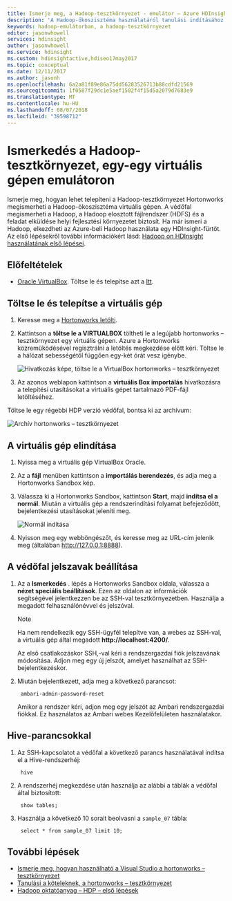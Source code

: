 ```yaml
---
title: Ismerje meg, a Hadoop-tesztkörnyezet - emulátor – Azure HDInsight használatával
description: 'A Hadoop-ökoszisztéma használatáról tanulási indításához állíthat be egy Hadoop-tesztkörnyezet a hortonworks által biztosított-beli virtuális gépen. '
keywords: hadoop-emulátorban, a hadoop-tesztkörnyezet
editor: jasonwhowell
services: hdinsight
author: jasonwhowell
ms.service: hdinsight
ms.custom: hdinsightactive,hdiseo17may2017
ms.topic: conceptual
ms.date: 12/11/2017
ms.author: jasonh
ms.openlocfilehash: 6a2a81f89e86a75dd56283526713b88cdfd21569
ms.sourcegitcommit: 1f0587f29dc1e5aef1502f4f15d5a2079d7683e9
ms.translationtype: MT
ms.contentlocale: hu-HU
ms.lasthandoff: 08/07/2018
ms.locfileid: "39598712"
---
```

# <a name="get-started-with-a-hadoop-sandbox-an-emulator-on-a-virtual-machine"></a>Ismerkedés a Hadoop-tesztkörnyezet, egy-egy virtuális gépen emulátoron

Ismerje meg, hogyan lehet telepíteni a Hadoop-tesztkörnyezet Hortonworks megismerheti a Hadoop-ökoszisztéma virtuális gépen. A védőfal megismerheti a Hadoop, a Hadoop elosztott fájlrendszer (HDFS) és a feladat elküldése helyi fejlesztési környezetet biztosít. Ha már ismeri a Hadoop, elkezdheti az Azure-beli Hadoop használata egy HDInsight-fürtöt. Az első lépésekről további információkért lásd: [Hadoop on HDInsight használatának első lépései](apache-hadoop-linux-tutorial-get-started.md).

## <a name="prerequisites"></a>Előfeltételek
* [Oracle VirtualBox](https://www.virtualbox.org/). Töltse le és telepítse azt a [Itt](https://www.virtualbox.org/wiki/Downloads).



## <a name="download-and-install-the-virtual-machine"></a>Töltse le és telepítse a virtuális gép
1. Keresse meg a [Hortonworks letölti](http://hortonworks.com/downloads/#sandbox).

2. Kattintson a **töltse le a VIRTUALBOX** töltheti le a legújabb hortonworks – tesztkörnyezet egy virtuális gépen. Azure a Hortonworks közreműködésével regisztrálni a letöltés megkezdése előtt kéri. Töltse le a hálózat sebességétől függően egy-két órát vesz igénybe.
   
    ![Hivatkozás képe, töltse le a VirtualBox hortonworks – tesztkörnyezet](./media/apache-hadoop-emulator-get-started/download-sandbox.png)
3. Az azonos weblapon kattintson a **virtuális Box importálás** hivatkozásra a telepítési utasításokat a virtuális gépet tartalmazó PDF-fájl letöltéséhez.

Töltse le egy régebbi HDP verzió védőfal, bontsa ki az archívum:

![Archív hortonworks – tesztkörnyezet](./media/apache-hadoop-emulator-get-started/hortonworks-sandbox-archive.png)


## <a name="start-the-virtual-machine"></a>A virtuális gép elindítása

1. Nyissa meg a virtuális gép VirtualBox Oracle.
2. Az a **fájl** menüben kattintson a **importálás berendezés**, és adja meg a Hortonworks Sandbox kép.
1. Válassza ki a Hortonworks Sandbox, kattintson **Start**, majd **indítsa el a normál**. Miután a virtuális gép a rendszerindítási folyamat befejeződött, bejelentkezési utasításokat jeleníti meg.
   
    ![Normál indítása](./media/apache-hadoop-emulator-get-started/normal-start.png)
2. Nyisson meg egy webböngészőt, és keresse meg az URL-cím jelenik meg (általában http://127.0.0.1:8888).

## <a name="set-sandbox-passwords"></a>A védőfal jelszavak beállítása

1. Az a **Ismerkedés** . lépés a Hortonworks Sandbox oldala, válassza a **nézet speciális beállítások**. Ezen az oldalon az információk segítségével jelentkezzen be az SSH-val tesztkörnyezetben. Használja a megadott felhasználónévvel és jelszóval.
   
   > [!NOTE]
   > Ha nem rendelkezik egy SSH-ügyfél telepítve van, a webes az SSH-val, a virtuális gép által megadott **http://localhost:4200/**.
   > 
   
    Az első csatlakozáskor SSH,-val kéri a rendszergazdai fiók jelszavának módosítása. Adjon meg egy új jelszót, amelyet használhat az SSH-bejelentkezéskor.

2. Miután bejelentkezett, adja meg a következő parancsot:
   
        ambari-admin-password-reset
   
    Amikor a rendszer kéri, adjon meg egy jelszót az Ambari rendszergazdai fiókkal. Ez használatos az Ambari webes Kezelőfelületen használatakor.

## <a name="use-hive-commands"></a>Hive-parancsokkal

1. Az SSH-kapcsolatot a védőfal a következő parancs használatával indítsa el a Hive-rendszerhéj:
   
        hive
2. A rendszerhéj megkezdése után használja az alábbi a táblák a védőfal által biztosított:
   
        show tables;
3. Használja a következő 10 sorait beolvasni a `sample_07` tábla:
   
        select * from sample_07 limit 10;

## <a name="next-steps"></a>További lépések
* [Ismerje meg, hogyan használható a Visual Studio a hortonworks – tesztkörnyezet](../hdinsight-hadoop-emulator-visual-studio.md)
* [Tanulási a köteleknek, a hortonworks – tesztkörnyezet](http://hortonworks.com/hadoop-tutorial/learning-the-ropes-of-the-hortonworks-sandbox/)
* [Hadoop oktatóanyag – HDP – első lépések](http://hortonworks.com/hadoop-tutorial/hello-world-an-introduction-to-hadoop-hcatalog-hive-and-pig/)


